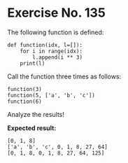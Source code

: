 # Exercise No. 135

The following function is defined:


    def function(idx, l=[]):
        for i in range(idx):
            l.append(i ** 3)
        print(l)


Call the function three times as follows:


    function(3)
    function(5, ['a', 'b', 'c'])
    function(6)


Analyze the results!


**Expected result:**


    [0, 1, 8]
    ['a', 'b', 'c', 0, 1, 8, 27, 64]
    [0, 1, 8, 0, 1, 8, 27, 64, 125]


